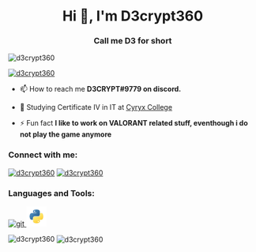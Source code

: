 <h1 align="center">Hi 👋, I'm D3crypt360</h1>
<h3 align="center">Call me D3 for short</h3>

<p align="left"> <img src="https://komarev.com/ghpvc/?username=d3crypt360&label=Profile%20views&color=0e75b6&style=flat" alt="d3crypt360" /> </p>

<p align="left"> <a href="https://twitter.com/d3crypt360" target="blank"><img src="https://img.shields.io/twitter/follow/d3crypt360?logo=twitter&style=for-the-badge" alt="d3crypt360" /></a> </p>

- 📫 How to reach me **D3CRYPT#9779 on discord.**

- 📖 Studying Certificate IV in IT at [Cyryx College](https://www.cyryxcollege.edu.mv)

- ⚡ Fun fact **I like to work on VALORANT related stuff, eventhough i do not play the game anymore**

<h3 align="left">Connect with me:</h3>
<p align="left">
<a href="https://twitter.com/d3crypt360" target="blank"><img align="center" src="https://cdn.jsdelivr.net/npm/simple-icons@3.0.1/icons/twitter.svg" alt="d3crypt360" height="30" width="40" /></a>
<a href="https://instagram.com/d3crypt360" target="blank"><img align="center" src="https://cdn.jsdelivr.net/npm/simple-icons@3.0.1/icons/instagram.svg" alt="d3crypt360" height="30" width="40" /></a>
</p>

<h3 align="left">Languages and Tools:</h3>
<p align="left"> <a href="https://git-scm.com/" target="_blank"> <img src="https://www.vectorlogo.zone/logos/git-scm/git-scm-icon.svg" alt="git" width="40" height="40"/> </a> <a href="https://www.python.org" target="_blank"> <img src="https://raw.githubusercontent.com/github/explore/80688e429a7d4ef2fca1e82350fe8e3517d3494d/topics/python/python.png" alt="python" width="40" height="40"/> </a> </p>

<p><img align="left" src="https://github-readme-stats.vercel.app/api/top-langs?username=d3crypt360&show_icons=true&locale=en&layout=compact&theme=tokyonight&hide" alt="d3crypt360" /></p>

<p>&nbsp;<img align="center" src="https://github-readme-stats.vercel.app/api?username=d3crypt360&show_icons=true&locale=en&theme=tokyonight&hide" alt="d3crypt360" /></p>

